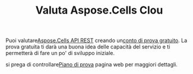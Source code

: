 ﻿---
title: Valuta Aspose.Cells Clou
second_title: Aspose.Cells Cloud Documen
type: docs
url: /it/evaluate-aspose-cells/
description: Aspose.Cells Cloud supporta Excel per creare, convertire, unire, dividere, proteggere, operare su oggetti interni e così via
weight: 60
---
 Puoi valutare[Aspose.Cells API REST](http://apireference.aspose.cloud/cells/) creando un[conto di prova gratuito](https://dashboard.aspose.cloud). La prova gratuita ti darà una buona idea delle capacità del servizio e ti permetterà di fare un po' di sviluppo iniziale.

 si prega di controllare[Piano di prova](https://purchase.aspose.cloud/trial) pagina web per maggiori dettagli.


